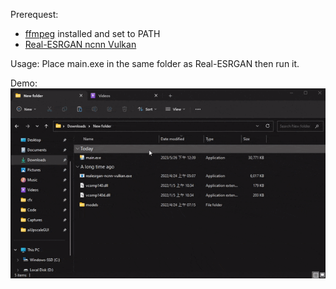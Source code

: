 Prerequest:
- [ffmpeg](https://ffmpeg.org/download.html) installed and set to PATH
- [Real-ESRGAN ncnn Vulkan](https://github.com/xinntao/Real-ESRGAN-ncnn-vulkan)

Usage: Place main.exe in the same folder as Real-ESRGAN then run it.

Demo:
![](demo.gif)
